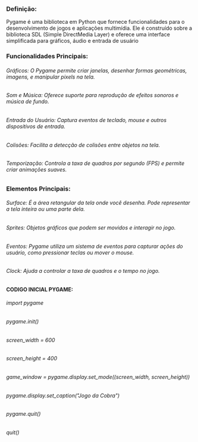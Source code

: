 ### Definição:
Pygame é uma biblioteca em Python que fornece funcionalidades para o desenvolvimento de jogos e aplicações multimídia. 
Ele é construído sobre a biblioteca SDL (Simple DirectMedia Layer) e oferece uma interface simplificada para gráficos, áudio e entrada de usuário

### Funcionalidades Principais:

###### Gráficos: O Pygame permite criar janelas, desenhar formas geométricas, imagens, e manipular pixels na tela.
###### Som e Música: Oferece suporte para reprodução de efeitos sonoros e música de fundo.
###### Entrada do Usuário: Captura eventos de teclado, mouse e outros dispositivos de entrada.
###### Colisões: Facilita a detecção de colisões entre objetos na tela.
###### Temporização: Controla a taxa de quadros por segundo (FPS) e permite criar animações suaves.

### Elementos Principais:

###### Surface: É a área retangular da tela onde você desenha. Pode representar a tela inteira ou uma parte dela.
###### Sprites: Objetos gráficos que podem ser movidos e interagir no jogo.
###### Eventos: Pygame utiliza um sistema de eventos para capturar ações do usuário, como pressionar teclas ou mover o mouse.
###### Clock: Ajuda a controlar a taxa de quadros e o tempo no jogo.

#### CODIGO INICIAL PYGAME: 
###### import pygame

###### pygame.init()


###### screen_width = 600
###### screen_height = 400
###### game_window = pygame.display.set_mode((screen_width, screen_height))
###### pygame.display.set_caption("Jogo da Cobra")

###### pygame.quit()
###### quit()
